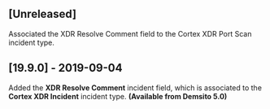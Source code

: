 ## [Unreleased]
Associated the XDR Resolve Comment field to the Cortex XDR Port Scan incident type.

## [19.9.0] - 2019-09-04
Added the **XDR Resolve Comment** incident field, which is associated to the **Cortex XDR Incident** incident type. **(Available from Demsito 5.0)**
